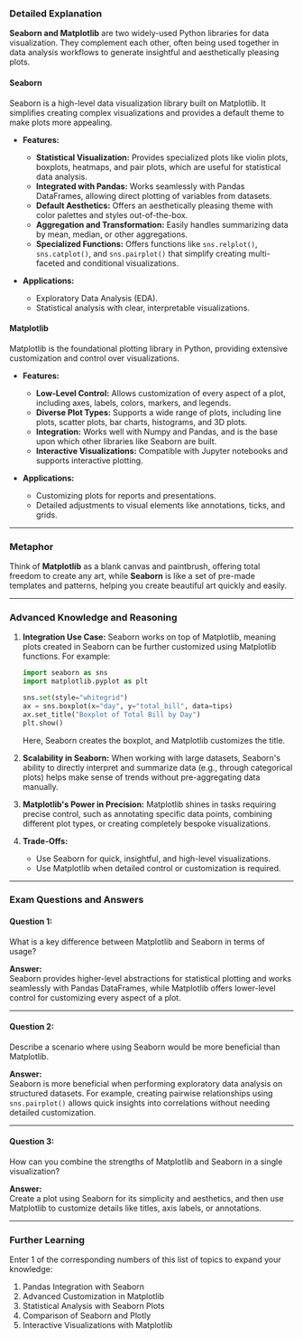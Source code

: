 ### Detailed Explanation

**Seaborn and Matplotlib** are two widely-used Python libraries for data visualization. They complement each other, often being used together in data analysis workflows to generate insightful and aesthetically pleasing plots.

#### **Seaborn**
Seaborn is a high-level data visualization library built on Matplotlib. It simplifies creating complex visualizations and provides a default theme to make plots more appealing.

- **Features:**
  - **Statistical Visualization:** Provides specialized plots like violin plots, boxplots, heatmaps, and pair plots, which are useful for statistical data analysis.
  - **Integrated with Pandas:** Works seamlessly with Pandas DataFrames, allowing direct plotting of variables from datasets.
  - **Default Aesthetics:** Offers an aesthetically pleasing theme with color palettes and styles out-of-the-box.
  - **Aggregation and Transformation:** Easily handles summarizing data by mean, median, or other aggregations.
  - **Specialized Functions:** Offers functions like `sns.relplot()`, `sns.catplot()`, and `sns.pairplot()` that simplify creating multi-faceted and conditional visualizations.

- **Applications:**
  - Exploratory Data Analysis (EDA).
  - Statistical analysis with clear, interpretable visualizations.

#### **Matplotlib**
Matplotlib is the foundational plotting library in Python, providing extensive customization and control over visualizations.

- **Features:**
  - **Low-Level Control:** Allows customization of every aspect of a plot, including axes, labels, colors, markers, and legends.
  - **Diverse Plot Types:** Supports a wide range of plots, including line plots, scatter plots, bar charts, histograms, and 3D plots.
  - **Integration:** Works well with Numpy and Pandas, and is the base upon which other libraries like Seaborn are built.
  - **Interactive Visualizations:** Compatible with Jupyter notebooks and supports interactive plotting.

- **Applications:**
  - Customizing plots for reports and presentations.
  - Detailed adjustments to visual elements like annotations, ticks, and grids.

---

### Metaphor

Think of **Matplotlib** as a blank canvas and paintbrush, offering total freedom to create any art, while **Seaborn** is like a set of pre-made templates and patterns, helping you create beautiful art quickly and easily.

---

### Advanced Knowledge and Reasoning

1. **Integration Use Case:**
   Seaborn works on top of Matplotlib, meaning plots created in Seaborn can be further customized using Matplotlib functions. For example:
   ```python
   import seaborn as sns
   import matplotlib.pyplot as plt

   sns.set(style="whitegrid")
   ax = sns.boxplot(x="day", y="total_bill", data=tips)
   ax.set_title("Boxplot of Total Bill by Day")
   plt.show()
   ```
   Here, Seaborn creates the boxplot, and Matplotlib customizes the title.

2. **Scalability in Seaborn:**
   When working with large datasets, Seaborn's ability to directly interpret and summarize data (e.g., through categorical plots) helps make sense of trends without pre-aggregating data manually.

3. **Matplotlib's Power in Precision:**
   Matplotlib shines in tasks requiring precise control, such as annotating specific data points, combining different plot types, or creating completely bespoke visualizations.

4. **Trade-Offs:**
   - Use Seaborn for quick, insightful, and high-level visualizations.
   - Use Matplotlib when detailed control or customization is required.

---

### Exam Questions and Answers

#### **Question 1:**
What is a key difference between Matplotlib and Seaborn in terms of usage?

**Answer:**  
Seaborn provides higher-level abstractions for statistical plotting and works seamlessly with Pandas DataFrames, while Matplotlib offers lower-level control for customizing every aspect of a plot.

---

#### **Question 2:**
Describe a scenario where using Seaborn would be more beneficial than Matplotlib.

**Answer:**  
Seaborn is more beneficial when performing exploratory data analysis on structured datasets. For example, creating pairwise relationships using `sns.pairplot()` allows quick insights into correlations without needing detailed customization.

---

#### **Question 3:**
How can you combine the strengths of Matplotlib and Seaborn in a single visualization?

**Answer:**  
Create a plot using Seaborn for its simplicity and aesthetics, and then use Matplotlib to customize details like titles, axis labels, or annotations.

---

### Further Learning

Enter 1 of the corresponding numbers of this list of topics to expand your knowledge:
1. Pandas Integration with Seaborn
2. Advanced Customization in Matplotlib
3. Statistical Analysis with Seaborn Plots
4. Comparison of Seaborn and Plotly
5. Interactive Visualizations with Matplotlib

 